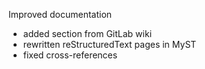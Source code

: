 Improved documentation

- added section from GitLab wiki
- rewritten reStructuredText pages in MyST
- fixed cross-references
